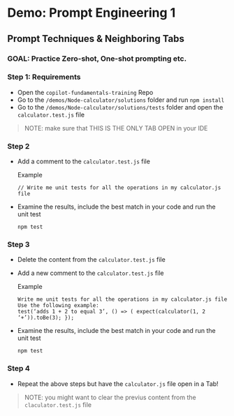 # Demo: Prompt Engineering 1 

## Prompt Techniques & Neighboring Tabs

### GOAL: Practice Zero-shot, One-shot prompting etc.

### Step 1: Requirements

- Open the `copilot-fundamentals-training` Repo
- Go to the `/demos/Node-calculator/solutions` folder and run `npm install`
- Go to the `/demos/Node-calculator/solutions/tests` folder and open the `calculator.test.js` file 
> NOTE: make sure that THIS IS THE ONLY TAB OPEN in your IDE

### Step 2

- Add a comment to the `calculator.test.js` file

  Example
  ```
  // Write me unit tests for all the operations in my calculator.js file
  ```

- Examine the results, include the best match in your code and run the unit test

  ```
  npm test
  ```

### Step 3

- Delete the content from the `calculator.test.js` file
- Add a new comment to the `calculator.test.js` file

  Example

  ```
  Write me unit tests for all the operations in my calculator.js file
  Use the following example: 
  test(‘adds 1 + 2 to equal 3’, () => ( expect(calculator(1, 2 ‘+’)).toBe(3); });
  ```

- Examine the results, include the best match in your code and run the unit test

  ```
  npm test
  ```

### Step 4

- Repeat the above steps but have the `calculator.js` file open in a Tab!

> NOTE: you might want to clear the previus content from the `claculator.test.js` file